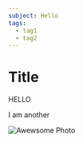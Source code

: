 ```yaml
---
subject: Hello
tags:
  - tag1
  - tag2
---
```

# Title

HELLO
<ChildComponent />

<AnotherChild>I am another</AnotherChild>

![Awewsome Photo](/assets/awesome-photo.jpg)
